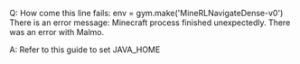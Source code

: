 Q: How come this line fails:
env = gym.make('MineRLNavigateDense-v0')
There is an error message:
Minecraft process finished unexpectedly. There was an error with Malmo.

A: 
Refer to this guide to set JAVA_HOME


